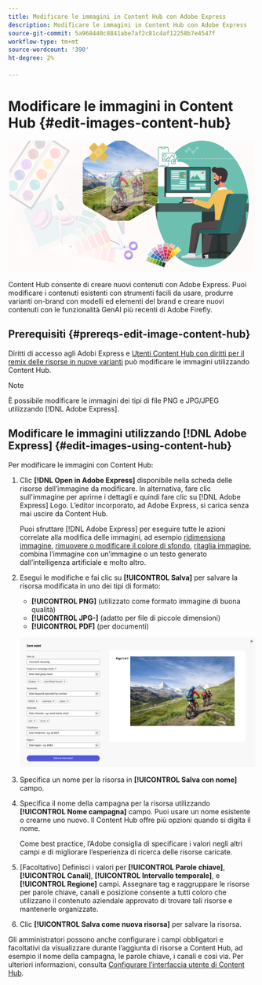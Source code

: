 ```yaml
---
title: Modificare le immagini in Content Hub con Adobe Express
description: Modificare le immagini in Content Hub con Adobe Express
source-git-commit: 5a968440c8841abe7af2c81c4af12258b7e4547f
workflow-type: tm+mt
source-wordcount: '390'
ht-degree: 2%

---
```


# Modificare le immagini in Content Hub {#edit-images-content-hub}

![Modificare le immagini in Content Hub con Adobe Express](assets/edit-images-content-hub.png)

Content Hub consente di creare nuovi contenuti con Adobe Express. Puoi modificare i contenuti esistenti con strumenti facili da usare, produrre varianti on-brand con modelli ed elementi del brand e creare nuovi contenuti con le funzionalità GenAI più recenti di Adobe Firefly.

## Prerequisiti {#prereqs-edit-image-content-hub}

Diritti di accesso agli Adobi Express e [Utenti Content Hub con diritti per il remix delle risorse in nuove varianti](/help/assets/deploy-content-hub.md#onboard-content-hub-users-remix-assets) può modificare le immagini utilizzando Content Hub.

>[!NOTE]
>
>È possibile modificare le immagini dei tipi di file PNG e JPG/JPEG utilizzando [!DNL Adobe Express].

## Modificare le immagini utilizzando [!DNL Adobe Express] {#edit-images-using-content-hub}

Per modificare le immagini con Content Hub:

1. Clic **[!DNL Open in Adobe Express]** disponibile nella scheda delle risorse dell’immagine da modificare. In alternativa, fare clic sull&#39;immagine per aprirne i dettagli e quindi fare clic su [!DNL Adobe Express] Logo. L’editor incorporato, ad Adobe Express, si carica senza mai uscire da Content Hub.

   Puoi sfruttare [!DNL Adobe Express] per eseguire tutte le azioni correlate alla modifica delle immagini, ad esempio [ridimensiona immagine](https://helpx.adobe.com/express/using/resize-image.html), [rimuovere o modificare il colore di sfondo](https://helpx.adobe.com/express/using/remove-background.html), [ritaglia immagine](https://helpx.adobe.com/express/using/crop-image.html), combina l’immagine con un’immagine o un testo generato dall’intelligenza artificiale e molto altro.

1. Esegui le modifiche e fai clic su **[!UICONTROL Salva]** per salvare la risorsa modificata in uno dei tipi di formato:

   * **[!UICONTROL PNG]** (utilizzato come formato immagine di buona qualità)
   * **[!UICONTROL JPG-]** (adatto per file di piccole dimensioni)
   * **[!UICONTROL PDF]** (per documenti)

   ![Salvare un’immagine con Adobe Express](assets/adobe-express-save-as.png)

1. Specifica un nome per la risorsa in **[!UICONTROL Salva con nome]** campo.

1. Specifica il nome della campagna per la risorsa utilizzando **[!UICONTROL Nome campagna]** campo. Puoi usare un nome esistente o crearne uno nuovo. Il Content Hub offre più opzioni quando si digita il nome. <!--You can define multiple Campaign names for your upload. While you are typing a name, either click anywhere else within the dialog box or press the `,` (Comma) key to register the name.-->

   Come best practice, l’Adobe consiglia di specificare i valori negli altri campi e di migliorare l’esperienza di ricerca delle risorse caricate.

1. [Facoltativo] Definisci i valori per **[!UICONTROL Parole chiave]**, **[!UICONTROL Canali]**, **[!UICONTROL Intervallo temporale]**, e **[!UICONTROL Regione]** campi. Assegnare tag e raggruppare le risorse per parole chiave, canali e posizione consente a tutti coloro che utilizzano il contenuto aziendale approvato di trovare tali risorse e mantenerle organizzate.

1. Clic **[!UICONTROL Salva come nuova risorsa]** per salvare la risorsa.

Gli amministratori possono anche configurare i campi obbligatori e facoltativi da visualizzare durante l’aggiunta di risorse a Content Hub, ad esempio il nome della campagna, le parole chiave, i canali e così via. Per ulteriori informazioni, consulta [Configurare l’interfaccia utente di Content Hub](configure-content-hub-ui-options.md#configure-upload-options-content-hub).


